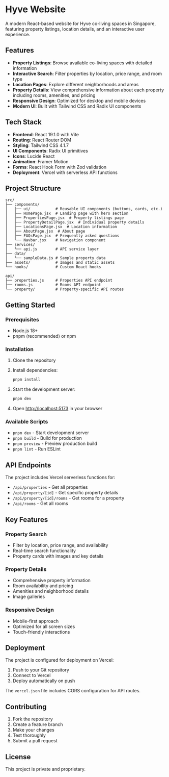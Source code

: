 # Hyve Website

A modern React-based website for Hyve co-living spaces in Singapore, featuring property listings, location details, and an interactive user experience.

## Features

- **Property Listings**: Browse available co-living spaces with detailed information
- **Interactive Search**: Filter properties by location, price range, and room type
- **Location Pages**: Explore different neighborhoods and areas
- **Property Details**: View comprehensive information about each property including rooms, amenities, and pricing
- **Responsive Design**: Optimized for desktop and mobile devices
- **Modern UI**: Built with Tailwind CSS and Radix UI components

## Tech Stack

- **Frontend**: React 19.1.0 with Vite
- **Routing**: React Router DOM
- **Styling**: Tailwind CSS 4.1.7
- **UI Components**: Radix UI primitives
- **Icons**: Lucide React
- **Animation**: Framer Motion
- **Forms**: React Hook Form with Zod validation
- **Deployment**: Vercel with serverless API functions

## Project Structure

```
src/
├── components/
│   ├── ui/           # Reusable UI components (buttons, cards, etc.)
│   ├── HomePage.jsx  # Landing page with hero section
│   ├── PropertiesPage.jsx  # Property listings page
│   ├── PropertyDetailPage.jsx  # Individual property details
│   ├── LocationsPage.jsx  # Location information
│   ├── AboutPage.jsx  # About page
│   ├── FAQsPage.jsx  # Frequently asked questions
│   └── Navbar.jsx    # Navigation component
├── services/
│   └── api.js        # API service layer
├── data/
│   └── sampleData.js # Sample property data
├── assets/           # Images and static assets
└── hooks/            # Custom React hooks

api/
├── properties.js     # Properties API endpoint
├── rooms.js          # Rooms API endpoint
└── property/         # Property-specific API routes
```

## Getting Started

### Prerequisites

- Node.js 18+ 
- pnpm (recommended) or npm

### Installation

1. Clone the repository
2. Install dependencies:
   ```bash
   pnpm install
   ```

3. Start the development server:
   ```bash
   pnpm dev
   ```

4. Open [http://localhost:5173](http://localhost:5173) in your browser

### Available Scripts

- `pnpm dev` - Start development server
- `pnpm build` - Build for production
- `pnpm preview` - Preview production build
- `pnpm lint` - Run ESLint

## API Endpoints

The project includes Vercel serverless functions for:

- `/api/properties` - Get all properties
- `/api/property/[id]` - Get specific property details
- `/api/property/[id]/rooms` - Get rooms for a property
- `/api/rooms` - Get all rooms

## Key Features

### Property Search
- Filter by location, price range, and availability
- Real-time search functionality
- Property cards with images and key details

### Property Details
- Comprehensive property information
- Room availability and pricing
- Amenities and neighborhood details
- Image galleries

### Responsive Design
- Mobile-first approach
- Optimized for all screen sizes
- Touch-friendly interactions

## Deployment

The project is configured for deployment on Vercel:

1. Push to your Git repository
2. Connect to Vercel
3. Deploy automatically on push

The `vercel.json` file includes CORS configuration for API routes.

## Contributing

1. Fork the repository
2. Create a feature branch
3. Make your changes
4. Test thoroughly
5. Submit a pull request

## License

This project is private and proprietary.